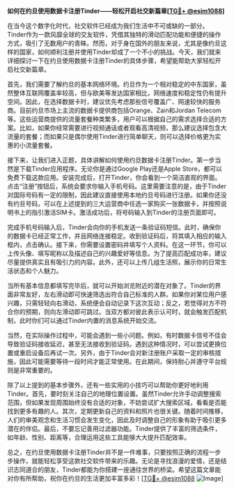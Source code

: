 **如何在约旦使用数据卡注册Tinder——轻松开启社交新篇章[[TG💪+ @esim1088](https://t.me/s/esim1088)]**

在当今这个数字化时代，社交软件已经成为我们生活中不可或缺的一部分。Tinder作为一款风靡全球的交友软件，凭借其独特的滑动匹配功能和便捷的操作方式，吸引了无数用户的青睐。然而，对于身在国外的朋友来说，尤其是像约旦这样的国家，如何顺利注册并使用Tinder却成了一个不小的挑战。今天，我们就来详细探讨一下在约旦使用数据卡注册Tinder的具体步骤，希望能帮助大家轻松开启社交新篇章。

首先，我们需要了解约旦的基本网络环境。约旦作为一个相对稳定的中东国家，虽然整体互联网覆盖率较高，但与欧美等发达国家相比，网络速度和稳定性仍有提升空间。因此，在选择数据卡时，建议优先考虑那些信号覆盖广、网速较快的服务商。目前约旦市场上主流的数据卡提供商包括Orange、Zain和Jordan Telecom等。这些运营商提供的流量套餐种类繁多，用户可以根据自己的需求选择合适的方案。比如，如果你经常需要进行视频通话或者观看高清视频，那么建议选择包含大流量的套餐；而如果只是偶尔使用Tinder进行简单聊天，则可以选择价格更为实惠的小流量套餐。

接下来，让我们进入正题，具体讲解如何使用约旦数据卡注册Tinder。第一步当然是下载Tinder应用程序。无论你是通过Google Play还是Apple Store，都可以免费下载这款应用。安装完成后，打开Tinder，你会看到一个简洁直观的界面。点击“注册”按钮后，系统会要求你输入手机号码。这里需要注意的是，由于Tinder对国际号码有一定的限制，因此建议直接使用本地约旦号码进行注册。如果你还没有约旦号码，可以在上述提到的三大运营商中任选一家购买一张数据卡，并按照说明书上的指引激活SIM卡。激活成功后，将号码输入到Tinder的注册页面即可。

完成手机号码输入后，Tinder会向你的手机发送一条验证码短信。此时，确保你的数据卡已经正常工作，并且网络连接稳定。收到验证码后，将其填入相应的输入框内，点击确认。接下来，你需要设置密码并填写个人资料。在这一环节，你可以上传头像、填写昵称以及描述自己的兴趣爱好等信息。为了提高匹配成功率，建议尽量提供真实且有吸引力的内容。此外，还可以上传几组生活照，展示你的日常生活状态和个人魅力。

当所有基本信息都填写完毕后，就可以开始浏览附近的潜在对象了。Tinder的界面非常友好，左右滑动即可快速筛选出符合自己标准的人群。如果你对某位用户感兴趣，只需轻轻向右滑动，系统便会自动记录下这次互动；反之，若觉得对方不符合你的预期，则向左滑动即可跳过。当双方都对彼此表示认可时，就会触发匹配机制，此时你们可以通过Tinder内置的消息系统开始交流。

当然，在实际操作过程中，可能会遇到一些小问题。例如，有时数据卡信号不佳会导致验证码接收延迟，甚至无法接收到验证码。遇到这种情况时，可以尝试更换位置或重启设备后再试一次。另外，由于Tinder会对新注册账户采取一定的审核措施，因此可能需要等待一段时间才能正常使用。在此期间，保持耐心并遵守平台规则是非常重要的。

除了以上提到的基本步骤外，还有一些实用的小技巧可以帮助你更好地利用Tinder。首先，要时刻关注自己的地理位置设置。虽然Tinder允许手动调整搜索范围，但如果发现周围始终没有合适的对象，不妨尝试扩大搜索区域，看看是否能找到更多有趣的人。其次，定期更新自己的资料和照片也很关键。随着时间推移，人们的审美观念和生活习惯会发生变化，因此及时调整自己的形象有助于吸引更多潜在的伴侣。最后，不要忘记善用过滤器功能。Tinder提供了丰富的筛选条件，如年龄、性别、距离等，合理运用这些工具能够大大提升匹配效率。

总之，在约旦使用数据卡注册Tinder并不是一件难事，只要按照正确的流程一步步操作，就能轻松享受这款社交软件带来的乐趣。无论是寻找浪漫的爱情，还是结识志同道合的朋友，Tinder都能为你搭建一座通往世界的桥梁。希望这篇文章能对你有所帮助，祝你在约旦的生活更加丰富多彩！[[TG💪+ @esim1088](https://t.me/s/esim1088) ![Image](https://i.postimg.cc/4NQfJmqS/Snipaste-2025-05-13-00-14-12.png)]